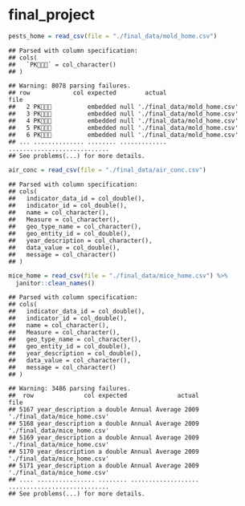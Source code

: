 final\_project
================

``` r
pests_home = read_csv(file = "./final_data/mold_home.csv")
```

    ## Parsed with column specification:
    ## cols(
    ##   `PK` = col_character()
    ## )

    ## Warning: 8078 parsing failures.
    ## row            col expected        actual                         file
    ##   2 PK          embedded null './final_data/mold_home.csv'
    ##   3 PK          embedded null './final_data/mold_home.csv'
    ##   4 PK          embedded null './final_data/mold_home.csv'
    ##   5 PK          embedded null './final_data/mold_home.csv'
    ##   6 PK          embedded null './final_data/mold_home.csv'
    ## ... .............. ........ ............. ............................
    ## See problems(...) for more details.

``` r
air_conc = read_csv(file = "./final_data/air_conc.csv")
```

    ## Parsed with column specification:
    ## cols(
    ##   indicator_data_id = col_double(),
    ##   indicator_id = col_double(),
    ##   name = col_character(),
    ##   Measure = col_character(),
    ##   geo_type_name = col_character(),
    ##   geo_entity_id = col_double(),
    ##   year_description = col_character(),
    ##   data_value = col_double(),
    ##   message = col_character()
    ## )

``` r
mice_home = read_csv(file = "./final_data/mice_home.csv") %>%
  janitor::clean_names()
```

    ## Parsed with column specification:
    ## cols(
    ##   indicator_data_id = col_double(),
    ##   indicator_id = col_double(),
    ##   name = col_character(),
    ##   Measure = col_character(),
    ##   geo_type_name = col_character(),
    ##   geo_entity_id = col_double(),
    ##   year_description = col_double(),
    ##   data_value = col_character(),
    ##   message = col_character()
    ## )

    ## Warning: 3486 parsing failures.
    ##  row              col expected              actual                         file
    ## 5167 year_description a double Annual Average 2009 './final_data/mice_home.csv'
    ## 5168 year_description a double Annual Average 2009 './final_data/mice_home.csv'
    ## 5169 year_description a double Annual Average 2009 './final_data/mice_home.csv'
    ## 5170 year_description a double Annual Average 2009 './final_data/mice_home.csv'
    ## 5171 year_description a double Annual Average 2009 './final_data/mice_home.csv'
    ## .... ................ ........ ................... ............................
    ## See problems(...) for more details.
